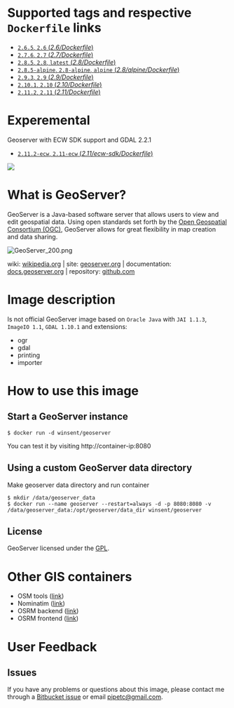 # Supported tags and respective `Dockerfile` links #

- [`2.6.5`, `2.6` (*2.6/Dockerfile*)](https://bitbucket.org/ololoteam/geoserver-docker/src/default/2.6)
- [`2.7.6`, `2.7` (*2.7/Dockerfile*)](https://bitbucket.org/ololoteam/geoserver-docker/src/default/2.7)
- [`2.8.5`, `2.8`, `latest` (*2.8/Dockerfile*)](https://bitbucket.org/ololoteam/geoserver-docker/src/default/2.8)
- [`2.8.5-alpine`, `2.8-alpine`, `alpine` (*2.8/alpine/Dockerfile*)](https://bitbucket.org/ololoteam/geoserver-docker/src/default/2.8/alpine)
- [`2.9.3`, `2.9` (*2.9/Dockerfile*)](https://bitbucket.org/ololoteam/geoserver-docker/src/default/2.9)
- [`2.10.1`, `2.10` (*2.10/Dockerfile*)](https://bitbucket.org/ololoteam/geoserver-docker/src/default/2.10)
- [`2.11.2`, `2.11` (*2.11/Dockerfile*)](https://bitbucket.org/ololoteam/geoserver-docker/src/default/2.11)

# Experemental
Geoserver with ECW SDK support and GDAL 2.2.1
- [`2.11.2-ecw`, `2.11-ecw` (*2.11/ecw-sdk/Dockerfile*)](https://bitbucket.org/ololoteam/geoserver-docker/src/default/2.11/ecw-sdk)

[![](https://badge.imagelayers.io/winsent/geoserver:latest.svg)](https://imagelayers.io/?images=winsent/geoserver:latest,winsent/geoserver:2.6,winsent%2Fgeoserver:2.7,winsent/geoserver:2.8,winsent/geoserver:2.9,winsent/geoserver:2.10)

# What is GeoServer? #
GeoServer is a Java-based software server that allows users to view and edit geospatial data. Using open standards set forth by the [Open Geospatial Consortium (OGC)](http://www.opengeospatial.org/), GeoServer allows for great flexibility in map creation and data sharing.

![GeoServer_200.png](http://static.geoserver.org/images/GeoServer_200.png)

wiki: [wikipedia.org](https://wikipedia.org/wiki/GeoServer) | site: [geoserver.org](http://geoserver.org/) | documentation: [docs.geoserver.org](http://docs.geoserver.org/) | repository: [github.com](https://github.com/geoserver/geoserver)
# Image description #

Is not official GeoServer image based on `Oracle Java` with `JAI 1.1.3`, `ImageIO 1.1`, `GDAL 1.10.1` and extensions:

* ogr
* gdal
* printing
* importer

# How to use this image #
## Start a GeoServer instance ##

```console
$ docker run -d winsent/geoserver

```
You can test it by visiting http://container-ip:8080

## Using a custom GeoServer data directory ##
Make geoserver data directory and run container
```console
$ mkdir /data/geoserver_data
$ docker run --name geoserver --restart=always -d -p 8080:8080 -v /data/geoserver_data:/opt/geoserver/data_dir winsent/geoserver

```

## License ##
GeoServer licensed under the [GPL](http://www.gnu.org/licenses/old-licenses/gpl-2.0.html).

# Other GIS containers

* OSM tools ([link](https://hub.docker.com/r/cartography/osmtools/))
* Nominatim ([link](https://hub.docker.com/r/cartography/nominatim-docker/))
* OSRM backend ([link](https://hub.docker.com/r/cartography/osrm-backend-docker/))
* OSRM frontend ([link](https://hub.docker.com/r/cartography/osrm-frontend-docker/))


# User Feedback

## Issues

If you have any problems or questions about this image, please contact me through a [Bitbucket issue](https://bitbucket.org/ololoteam/geoserver-docker/issues) or email [pipetc@gmail.com](mailto:pipetc@gmail.com).
